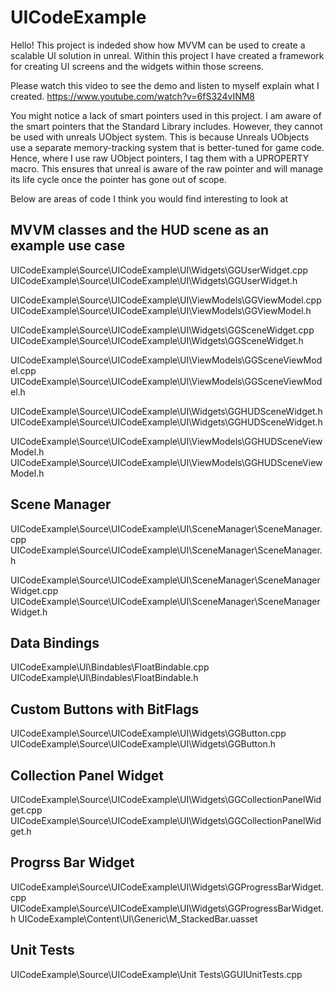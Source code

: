 # UICodeExample
 Hello! This project is indeded show how MVVM can be used to create a scalable UI solution in unreal.
 Within this project I have created a framework for creating UI screens and the widgets within those screens.
 
 Please watch this video to see the demo and listen to myself explain what I created.
 https://www.youtube.com/watch?v=6fS324vINM8
 
You might notice a lack of smart pointers used in this project. I am aware of the smart pointers that the Standard Library includes. However, they cannot be used with unreals UObject system. This is because Unreals UObjects use a separate memory-tracking system that is better-tuned for game code. Hence, where I use raw UObject pointers, I tag them with a UPROPERTY macro. This ensures that unreal is aware of the raw pointer and will manage its life cycle once the pointer has gone out of scope. 

Below are areas of code I think you would find interesting to look at
## MVVM classes and the HUD scene as an example use case

UICodeExample\Source\UICodeExample\UI\Widgets\GGUserWidget.cpp
UICodeExample\Source\UICodeExample\UI\Widgets\GGUserWidget.h

UICodeExample\Source\UICodeExample\UI\ViewModels\GGViewModel.cpp
UICodeExample\Source\UICodeExample\UI\ViewModels\GGViewModel.h

UICodeExample\Source\UICodeExample\UI\Widgets\GGSceneWidget.cpp
UICodeExample\Source\UICodeExample\UI\Widgets\GGSceneWidget.h

UICodeExample\Source\UICodeExample\UI\ViewModels\GGSceneViewModel.cpp
UICodeExample\Source\UICodeExample\UI\ViewModels\GGSceneViewModel.h

UICodeExample\Source\UICodeExample\UI\Widgets\GGHUDSceneWidget.h
UICodeExample\Source\UICodeExample\UI\Widgets\GGHUDSceneWidget.h

UICodeExample\Source\UICodeExample\UI\ViewModels\GGHUDSceneViewModel.h
UICodeExample\Source\UICodeExample\UI\ViewModels\GGHUDSceneViewModel.h

## Scene Manager

UICodeExample\Source\UICodeExample\UI\SceneManager\SceneManager.cpp
UICodeExample\Source\UICodeExample\UI\SceneManager\SceneManager.h

UICodeExample\Source\UICodeExample\UI\SceneManager\SceneManagerWidget.cpp
UICodeExample\Source\UICodeExample\UI\SceneManager\SceneManagerWidget.h

## Data Bindings

UICodeExample\UI\Bindables\FloatBindable.cpp
UICodeExample\UI\Bindables\FloatBindable.h

## Custom Buttons with BitFlags
UICodeExample\Source\UICodeExample\UI\Widgets\GGButton.cpp
UICodeExample\Source\UICodeExample\UI\Widgets\GGButton.h

## Collection Panel Widget

UICodeExample\Source\UICodeExample\UI\Widgets\GGCollectionPanelWidget.cpp
UICodeExample\Source\UICodeExample\UI\Widgets\GGCollectionPanelWidget.h

## Progrss Bar Widget

UICodeExample\Source\UICodeExample\UI\Widgets\GGProgressBarWidget.cpp
UICodeExample\Source\UICodeExample\UI\Widgets\GGProgressBarWidget.h
UICodeExample\Content\UI\Generic\M_StackedBar.uasset

## Unit Tests
UICodeExample\Source\UICodeExample\Unit Tests\GGUIUnitTests.cpp